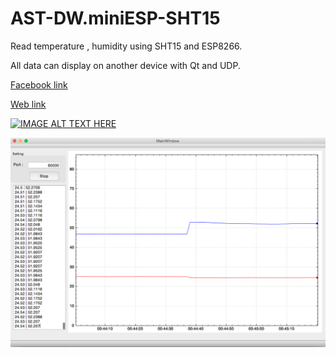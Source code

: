 # AST-DW.miniESP-SHT15

Read temperature , humidity using SHT15 and ESP8266.

All data can display on another device with Qt and UDP.

[Facebook link](http://www.facebook.com/appstack.cc)


[Web link](http://www.appstack.cc)


[![IMAGE ALT TEXT HERE](http://img.youtube.com/vi/_0zwRfFiiNA/0.jpg)](https://www.youtube.com/watch?v=_0zwRfFiiNA)

![all text](https://raw.githubusercontent.com/AppStackCC/AST-DW.miniESP-SHT15/master/example.png )

